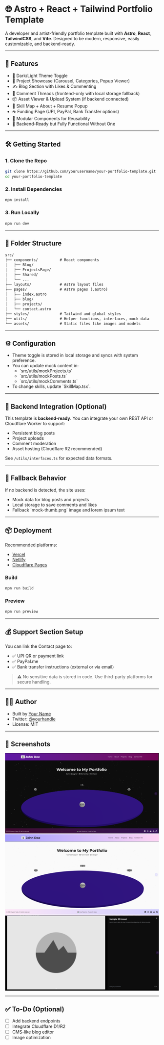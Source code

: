 # 🌐 Astro + React + Tailwind Portfolio Template

A developer and artist-friendly portfolio template built with **Astro**, **React**, **TailwindCSS**, and **Vite**. Designed to be modern, responsive, easily customizable, and backend-ready.

---

## 🚀 Features

- 🌙 Dark/Light Theme Toggle  
- 🎨 Project Showcase (Carousel, Categories, Popup Viewer)  
- ✍️ Blog Section with Likes & Commenting  
- 💬 Comment Threads (frontend-only with local storage fallback)  
- 📦 Asset Viewer & Upload System (if backend connected)  
- 🧠 Skill Map + About + Resume Popup  
- ☕ Funding Page (UPI, PayPal, Bank Transfer options)  
- 🧩 Modular Components for Reusability  
- 🔧 Backend-Ready but Fully Functional Without One  

---

## 🛠️ Getting Started

### 1. Clone the Repo

```bash
git clone https://github.com/yourusername/your-portfolio-template.git
cd your-portfolio-template
```

### 2. Install Dependencies

```bash
npm install
```

### 3. Run Locally

```bash
npm run dev
```

---

## 📁 Folder Structure

```
src/
├── components/          # React components
│   ├── Blog/
│   ├── ProjectsPage/
│   ├── Shared/
│   └── ...
├── layouts/             # Astro layout files
├── pages/               # Astro pages (.astro)
│   ├── index.astro
│   ├── blog/
│   ├── projects/
│   └── contact.astro
├── styles/              # Tailwind and global styles
├── utils/               # Helper functions, interfaces, mock data
└── assets/              # Static files like images and models
```

---

## ⚙️ Configuration

- Theme toggle is stored in local storage and syncs with system preference.
- You can update mock content in:
  - \`src/utils/mockProjects.ts\`
  - \`src/utils/mockPosts.ts\`
  - \`src/utils/mockComments.ts\`
- To change skills, update \`SkillMap.tsx\`.

---

## 🔌 Backend Integration (Optional)

This template is **backend-ready**. You can integrate your own REST API or Cloudflare Worker to support:

- Persistent blog posts  
- Project uploads  
- Comment moderation  
- Asset hosting (Cloudflare R2 recommended)

See `/utils/interfaces.ts` for expected data formats.

---

## 🧪 Fallback Behavior

If no backend is detected, the site uses:

- Mock data for blog posts and projects  
- Local storage to save comments and likes  
- Fallback \`mock-thumb.png\` image and lorem ipsum text  

---

## 📦 Deployment

Recommended platforms:

- [Vercel](https://vercel.com/)
- [Netlify](https://netlify.com/)
- [Cloudflare Pages](https://pages.cloudflare.com/)

### Build

```bash
npm run build
```

### Preview

```bash
npm run preview
```

---

## 💰 Support Section Setup

You can link the Contact page to:

- ✅ UPI QR or payment link  
- ✅ PayPal.me  
- ✅ Bank transfer instructions (external or via email)

> ⚠️ No sensitive data is stored in code. Use third-party platforms for secure handling.

---

## 🧑‍💻 Author

- Built by [Your Name](https://yourportfolio.com)  
- Twitter: [@yourhandle](https://twitter.com/yourhandle)  
- License: MIT

---

## 📸 Screenshots

![Homepage](screenshots/Homepage.png)
![Homepage-Light](screenshots/Homepage-light.png)
![Projects Popup](screenshots/Projectpopup.png)


---

## ✅ To-Do (Optional)

- [ ] Add backend endpoints  
- [ ] Integrate Cloudflare D1/R2  
- [ ] CMS-like blog editor  
- [ ] Image optimization  
